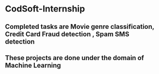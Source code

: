 # CodSoft-Internship

## Completed tasks are Movie genre classification, Credit Card Fraud detection , Spam SMS detection
## These projects are done under the domain of Machine Learning 
